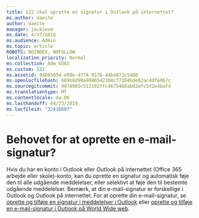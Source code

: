 ```yaml
---
title: 122 skal oprette en signatur i Outlook på internettet?
ms.author: daeite
author: daeite
manager: jackiesm
ms.date: 4/27/2018
ms.audience: Admin
ms.topic: article
ROBOTS: NOINDEX, NOFOLLOW
localization_priority: Normal
ms.collection: Adm_O365
ms.custom: 122
ms.assetid: 9468585d-e98e-4774-9176-44be073c54d0
ms.openlocfilehash: b09b8d99a98865423b0c77104bde82ac4df6867c
ms.sourcegitcommit: 9d78905c512192ffc4675468abd2efc5f2e4baf4
ms.translationtype: MT
ms.contentlocale: da-DK
ms.lasthandoff: 04/23/2019
ms.locfileid: "32418607"
---
```

# <a name="need-to-create-an-email-signature"></a>Behovet for at oprette en e-mail-signatur?

Hvis du har en konto i Outlook eller Outlook på internettet (Office 365 arbejde eller skole)-konto, kan du oprette en signatur og automatisk føje den til alle udgående meddelelser, eller selektivt at føje den til bestemte udgående meddelelser. Bemærk, at din e-mail-signatur er forskellige i Outlook og Outlook på internettet. For at oprette din e-mail-signatur, se [oprette og tilføje en signatur i meddelelser i Outlook](https://support.office.com/article/8ee5d4f4-68fd-464a-a1c1-0e1c80bb27f2.aspx) eller [oprette og tilføje en e-mail-signatur i Outlook på World Wide web](https://support.office.com/article/5ff9dcfd-d3f1-447b-b2e9-39f91b074ea3.aspx).

